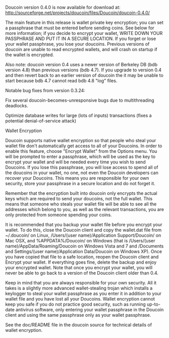 Doucoin version 0.4.0 is now available for download at:
http://sourceforge.net/projects/doucoin/files/Doucoin/doucoin-0.4.0/

The main feature in this release is wallet private key encryption;
you can set a passphrase that must be entered before sending coins.
See below for more information; if you decide to encrypt your wallet,
WRITE DOWN YOUR PASSPHRASE AND PUT IT IN A SECURE LOCATION. If you
forget or lose your wallet passphrase, you lose your doucoins.
Previous versions of doucoin are unable to read encrypted wallets,
and will crash on startup if the wallet is encrypted.

Also note: doucoin version 0.4 uses a newer version of Berkeley DB
(bdb version 4.8) than previous versions (bdb 4.7). If you upgrade
to version 0.4 and then revert back to an earlier version of doucoin
the it may be unable to start because bdb 4.7 cannot read bdb 4.8
"log" files.


Notable bug fixes from version 0.3.24:

Fix several doucoin-becomes-unresponsive bugs due to multithreading
deadlocks.

Optimize database writes for large (lots of inputs) transactions
(fixes a potential denial-of-service attack)


Wallet Encryption

Doucoin supports native wallet encryption so that people who steal your
wallet file don't automatically get access to all of your Doucoins.
In order to enable this feature, choose "Encrypt Wallet" from the
Options menu.  You will be prompted to enter a passphrase, which
will be used as the key to encrypt your wallet and will be needed
every time you wish to send Doucoins.  If you lose this passphrase,
you will lose access to spend all of the doucoins in your wallet,
no one, not even the Doucoin developers can recover your Doucoins.
This means you are responsible for your own security, store your
passphrase in a secure location and do not forget it.

Remember that the encryption built into doucoin only encrypts the
actual keys which are required to send your doucoins, not the full
wallet.  This means that someone who steals your wallet file will
be able to see all the addresses which belong to you, as well as the
relevant transactions, you are only protected from someone spending
your coins.

It is recommended that you backup your wallet file before you
encrypt your wallet.  To do this, close the Doucoin client and
copy the wallet.dat file from ~/.doucoin/ on Linux, /Users/(user
name)/Application Support/Doucoin/ on Mac OSX, and %APPDATA%/Doucoin/
on Windows (that is /Users/(user name)/AppData/Roaming/Doucoin on
Windows Vista and 7 and /Documents and Settings/(user name)/Application
Data/Doucoin on Windows XP).  Once you have copied that file to a
safe location, reopen the Doucoin client and Encrypt your wallet.
If everything goes fine, delete the backup and enjoy your encrypted
wallet.  Note that once you encrypt your wallet, you will never be
able to go back to a version of the Doucoin client older than 0.4.

Keep in mind that you are always responsible for your own security.
All it takes is a slightly more advanced wallet-stealing trojan which
installs a keylogger to steal your wallet passphrase as you enter it
in addition to your wallet file and you have lost all your Doucoins.
Wallet encryption cannot keep you safe if you do not practice
good security, such as running up-to-date antivirus software, only
entering your wallet passphrase in the Doucoin client and using the
same passphrase only as your wallet passphrase.

See the doc/README file in the doucoin source for technical details
of wallet encryption.
